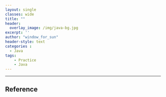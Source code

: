 ```yaml
--- 
layout: single
classes: wide
title: ""
header:
  overlay_image: /img/java-bg.jpg
excerpt: ''
author: "window_for_sun"
header-style: text
categories :
  - Java
tags:
    - Practice
    - Java
---  
```


---
## Reference
[]()  
